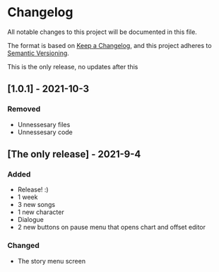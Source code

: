 # Changelog
All notable changes to this project will be documented in this file.

The format is based on [Keep a Changelog](https://keepachangelog.com/en/1.0.0/),
and this project adheres to [Semantic Versioning](https://semver.org/spec/v2.0.0.html).

This is the only release, no updates after this

## [1.0.1] - 2021-10-3
### Removed
- Unnessesary files
- Unnessesary code

## [The only release] - 2021-9-4
### Added
- Release! :)
- 1 week
- 3 new songs
- 1 new character
- Dialogue
- 2 new buttons on pause menu that opens chart and offset editor
### Changed
- The story menu screen